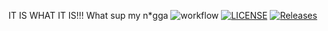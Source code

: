 IT IS WHAT IT IS!!!
What sup my n*gga
![workflow](https://github.com/a1collins25/sem/actions/workflows/main.yml/badge.svg)
[![LICENSE](https://img.shields.io/github/license/a1collins25/devops.svg?style=flat-square)](https://github.com/a1collins25/devops/blob/master/LICENSE)
[![Releases](https://img.shields.io/github/release/a1collins25/devops/all.svg?style=flat-square)](https://github.com/a1collins25/sem/releases)
